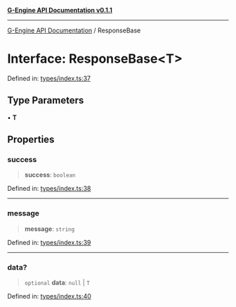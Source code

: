 [**G-Engine API Documentation v0.1.1**](../README.md)

***

[G-Engine API Documentation](../globals.md) / ResponseBase

# Interface: ResponseBase\<T\>

Defined in: [types/index.ts:37](https://github.com/yakoshiq/g-engine-nodejs-lib/blob/6b4ec644f458bf28039e0209e5a91bd0ec704446/src/types/index.ts#L37)

## Type Parameters

• **T**

## Properties

### success

> **success**: `boolean`

Defined in: [types/index.ts:38](https://github.com/yakoshiq/g-engine-nodejs-lib/blob/6b4ec644f458bf28039e0209e5a91bd0ec704446/src/types/index.ts#L38)

***

### message

> **message**: `string`

Defined in: [types/index.ts:39](https://github.com/yakoshiq/g-engine-nodejs-lib/blob/6b4ec644f458bf28039e0209e5a91bd0ec704446/src/types/index.ts#L39)

***

### data?

> `optional` **data**: `null` \| `T`

Defined in: [types/index.ts:40](https://github.com/yakoshiq/g-engine-nodejs-lib/blob/6b4ec644f458bf28039e0209e5a91bd0ec704446/src/types/index.ts#L40)
